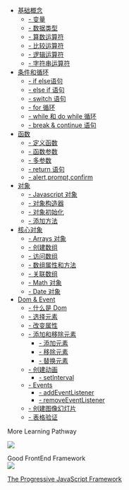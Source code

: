 <!-- <img class="logo" src="img/logo.png" /> -->

* [基础概念 ](base/#Javascript)
    * [- 变量](base/#变量)
    * [- 数据类型](base/#数据类型)
    * [- 算数运算符](base/#算数运算符)
    * [- 比较运算符](base/#比较运算符)
    * [- 逻辑运算符](base/#逻辑运算符)
    * [- 字符串运算符](base/#字符串运算符)
* [条件和循环](condition/#条件和循环)
    * [- if else语句](condition/#if-else语句)
    * [- else if 语句](condition/#else-if语句)
    * [- switch 语句](condition/#switch-语句)
    * [- for 循环](condition/#for-循环)
    * [- while 和 do while 循环](condition/#while-和do-while-循环)
    * [- break & continue 语句](condition/#break-continue-语句)
* [函数](function/#函数)
    * [- 定义函数](function/#定义一个函数)
    * [- 函数参数](function/#函数参数)
    * [- 多参数](function/#多参数)
    * [- return 语句](function/#return-语句)
    * [- alert,prompt,confirm](function/#alert-prompt-confirm)
* [对象](object/#对象)
    * [- Javascript 对象](object/#Javascript-对象)
    * [- 对象构造器](object/#对象构造器)
    * [- 对象初始化](object/#对象初始化)
    * [- 添加方法](object/#对象添加方法)
* [核心对象](core/#核心对象)
    * [- Arrays 对象](core/#Arrays-对象)
    * [- 创建数组](core/#创建数组)
    * [- 访问数组](core/#访问数组)
    * [- 数组属性和方法](core/#数组属性和方法)
    * [- 关联数组](core/#关联数组)
    * [- Math 对象](core/#Math-对象)
    * [- Date 对象](core/#Date-对象)
* [Dom & Event](dom/#Dom-Event)
    * [- 什么是 Dom](dom/#什么是-DOM)
    * [- 选择元素](dom/#选择元素)
    * [- 改变属性](dom/#改变属性)
    * [- 添加和移除元素](dom/#添加-移除-替换元素)
        * [- 添加元素](dom/#添加元素)
        * [- 移除元素](dom/#移除元素)
        * [- 替换元素](dom/#替换元素)
    * [- 创建动画](dom/#创建动画)
        * [- setInterval](dom/#setInterval)
    * [- Events](dom/#Events)
        * [- addEventListener](dom/#addEventListener)
        * [- removeEventListener](dom/#removeEventListener)
    * [- 创建图像幻灯片](dom/#创建图像幻灯片)
    * [- 表格验证](dom/#表格验证)



<div class="MoreWay">More Learning Pathway</div>


<a class="developerLogo" href="https://developer.mozilla.org/zh-CN/docs/Web/JavaScript" target="_blank"><img src="https://developer.mozilla.org/static/img/web-docs-sprite.22a6a085cf14.svg"></a>


<div class="MoreWay">Good FrontEnd Framework</div>

<a class="vueLogo" href="https://cn.vuejs.org/" target="_blank">
<img src="https://cn.vuejs.org/images/logo.png">
<p>The Progressive JavaScript Framework</p>
</a>